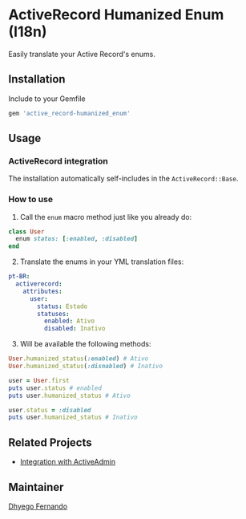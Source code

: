 # ActiveRecord Humanized Enum (I18n)
Easily translate your Active Record\'s enums.

## Installation
Include to your Gemfile
```ruby
gem 'active_record-humanized_enum'
```

## Usage

### ActiveRecord integration
The installation automatically self-includes in the ```ActiveRecord::Base```.

### How to use
1. Call the `enum` macro method just like you already do:
```ruby
class User
  enum status: [:enabled, :disabled]
end
```

2. Translate the enums in your YML translation files:
```yaml
pt-BR:
  activerecord:
    attributes:
      user:
        status: Estado
        statuses:
          enabled: Ativo
          disabled: Inativo
```

3. Will be available the following methods:
```ruby
User.humanized_status(:enabled) # Ativo
User.humanized_status(:disnabled) # Inativo

user = User.first
puts user.status # enabled
puts user.humanized_status # Ativo

user.status = :disabled
puts user.humanized_status # Inativo
```

## Related Projects
- [Integration with ActiveAdmin](http://github.com/dhyegofernando/active_admin-humanized_enum)

## Maintainer
[Dhyego Fernando](https://github.com/dhyegofernando)

